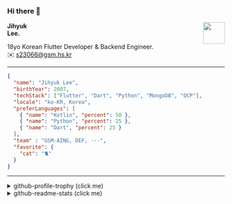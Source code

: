 ### Hi there 👋
<img src="https://github.githubassets.com/images/mona-loading-default.gif" width="50px" align="right">
</a>

**Jihyuk\
Lee.**

18yo Korean Flutter Developer & Backend Engineer.\
✉️ <s23066@gsm.hs.kr>

---

```json
{
  "name": "Jihyuk Lee",
  "birthYear": 2007,
  "techStack": ["Flutter", "Dart", "Python", "MongoDB", "OCP"],
  "locale": "ko-KR, Korea",
  "preferLanguages": [
    { "name": "Kotlin", "percent": 50 },
    { "name": "Python", "percent": 25 },
    { "name": "Dart", "percent": 25 }
  ],
  "team" : "GSM-AING, DEF, ···",
  "favorite": {
    "cat": "🐈"
  }
}
```
---
<details>
  <summary>github-profile-trophy (click me)</summary>
  
![](https://github-profile-trophy.vercel.app/?username=withJihyuk&row=1&column=8&theme=nord)
  
</details>
<details>
  <summary>github-readme-stats (click me)</summary>
  
<!--START_SECTION:waka-->
![Code Time](http://img.shields.io/badge/Code%20Time-631%20hrs%2026%20mins-blue)

![Lines of code](https://img.shields.io/badge/%EC%A0%80%EB%8A%94%20%EC%97%AC%ED%83%9C%EA%B9%8C%EC%A7%80%20-489.4%20thousand%20%EC%A4%84%EC%9D%98%20%EC%BD%94%EB%93%9C%EB%A5%BC%20%EC%9E%91%EC%84%B1%ED%96%88%EC%96%B4%EC%9A%94.-blue)

**저는 아침형 인간이에요. 🐤** 

```text
🌞 아침                     417 commits         █████░░░░░░░░░░░░░░░░░░░░   18.46 % 
🌆 낮　                     806 commits         █████████░░░░░░░░░░░░░░░░   35.68 % 
🌃 저녁                     785 commits         █████████░░░░░░░░░░░░░░░░   34.75 % 
🌙 밤　                     251 commits         ███░░░░░░░░░░░░░░░░░░░░░░   11.11 % 
```


📊 **저는 이번주를 이렇게 시간을 보냈어요.** 

```text
🕑︎ Timezone: Asia/Seoul

💬 프로그래밍 언어들: 
Dart                     3 hrs 24 mins       █████████████░░░░░░░░░░░░   53.50 % 
Kotlin                   1 hr 20 mins        █████░░░░░░░░░░░░░░░░░░░░   20.95 % 
MDX                      59 mins             ████░░░░░░░░░░░░░░░░░░░░░   15.65 % 
YAML                     21 mins             █░░░░░░░░░░░░░░░░░░░░░░░░   05.55 % 
Markdown                 10 mins             █░░░░░░░░░░░░░░░░░░░░░░░░   02.86 % 

🔥 에디터들: 
VS Code                  5 hrs 2 mins        ████████████████████░░░░░   79.05 % 
IntelliJ IDEA            1 hr 20 mins        █████░░░░░░░░░░░░░░░░░░░░   20.95 % 

💻 운영 체제들: 
Mac                      6 hrs 22 mins       █████████████████████████   100.00 % 
```


 Last Updated on 07/01/2025 18:48:51 UTC
<!--END_SECTION:waka-->

</details>

</div>

